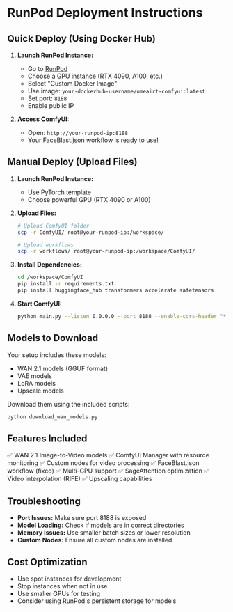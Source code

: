 # RunPod Deployment Instructions

## Quick Deploy (Using Docker Hub)

1. **Launch RunPod Instance:**
   - Go to [RunPod](https://runpod.io)
   - Choose a GPU instance (RTX 4090, A100, etc.)
   - Select "Custom Docker Image"
   - Use image: `your-dockerhub-username/umeairt-comfyui:latest`
   - Set port: `8188`
   - Enable public IP

2. **Access ComfyUI:**
   - Open: `http://your-runpod-ip:8188`
   - Your FaceBlast.json workflow is ready to use!

## Manual Deploy (Upload Files)

1. **Launch RunPod Instance:**
   - Use PyTorch template
   - Choose powerful GPU (RTX 4090 or A100)

2. **Upload Files:**
   ```bash
   # Upload ComfyUI folder
   scp -r ComfyUI/ root@your-runpod-ip:/workspace/
   
   # Upload workflows
   scp -r workflows/ root@your-runpod-ip:/workspace/ComfyUI/
   ```

3. **Install Dependencies:**
   ```bash
   cd /workspace/ComfyUI
   pip install -r requirements.txt
   pip install huggingface_hub transformers accelerate safetensors
   ```

4. **Start ComfyUI:**
   ```bash
   python main.py --listen 0.0.0.0 --port 8188 --enable-cors-header "*"
   ```

## Models to Download

Your setup includes these models:
- WAN 2.1 models (GGUF format)
- VAE models
- LoRA models
- Upscale models

Download them using the included scripts:
```bash
python download_wan_models.py
```

## Features Included

✅ WAN 2.1 Image-to-Video models
✅ ComfyUI Manager with resource monitoring
✅ Custom nodes for video processing
✅ FaceBlast.json workflow (fixed)
✅ Multi-GPU support
✅ SageAttention optimization
✅ Video interpolation (RIFE)
✅ Upscaling capabilities

## Troubleshooting

- **Port Issues:** Make sure port 8188 is exposed
- **Model Loading:** Check if models are in correct directories
- **Memory Issues:** Use smaller batch sizes or lower resolution
- **Custom Nodes:** Ensure all custom nodes are installed

## Cost Optimization

- Use spot instances for development
- Stop instances when not in use
- Use smaller GPUs for testing
- Consider using RunPod's persistent storage for models
